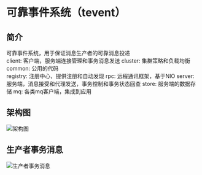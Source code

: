 # 可靠事件系统（tevent）

## 简介
可靠事件系统，用于保证消息生产者的可靠消息投递         
client: 客户端，服务端连接管理和事务消息发送
cluster: 集群策略和负载均衡  
common: 公用的代码    
registry: 注册中心，提供注册和自动发现
rpc: 远程通讯框架，基于NIO
server: 服务端，消息接受和代理发送，事务控制和事务状态回查
store: 服务端的数据存储
mq: 各类mq客户端，集成到应用

## 架构图  
![架构图](https://github.com/beston123/tevent/blob/master/doc/Architecture.png)  

## 生产者事务消息  
![生产者事务消息](https://github.com/beston123/tevent/blob/master/doc/TransactionMessage.png)  
